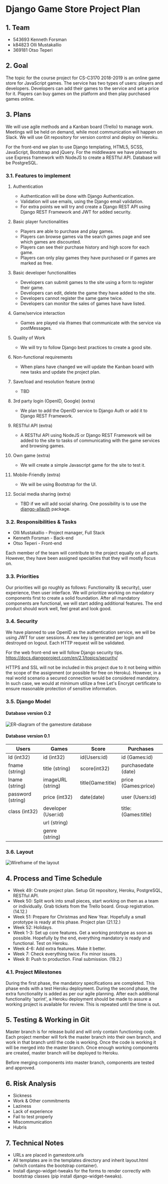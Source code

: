 # Django Game Store Project Plan

## 1. Team

* 543693 Kenneth Forsman
* k84823 Olli Mustakallio
* 369181 Otso Teperi

## 2. Goal

The topic for the course project for CS-C3170 2018-2019 is an online game store for JavaScript games. The service has two types of users: players and developers. Developers can add their games to the service and set a price for it. Players can buy games on the platform and then play purchased games online.

## 3. Plans

We will use agile methods and a Kanban board (Trello) to manage work.
Meetings will be held on demand, while most communication will happen on Slack.
We will use Git repository for version control and deploy on Heroku.

For the front-end we plan to use Django templating, HTML5, SCSS, JavaScript, Bootstrap and jQuery.
For the middleware we have planned to use Express framework with NodeJS to create a RESTful API.
Database will be PostgreSQL.

### 3.1. Features to implement

1. Authentication
    * Authentication will be done with Django Authentication.
    * Validation will use emails, using the Django email validation.
    * For extra points we will try and create a Django REST API using Django REST Framework and JWT for added security.

2. Basic player functionalities
    * Players are able to purchase and play games.
    * Players can browse games via the search games page and see which games are discounted.
    * Players can see their purchase history and high score for each game.
    * Players can only play games they have purchased or if games are marked as free.

3. Basic developer functionalities
    * Developers can submit games to the site using a form to register their game.
    * Developers can edit, delete the game they have added to the site.
    * Developers cannot register the same game twice.
    * Developers can monitor the sales of games have have listed.

4. Game/service interaction
    * Games are played via iframes that communicate with the service via postMessages.

5. Quality of Work
    * We will try to follow Django best practices to create a good site.

6. Non-functional requirements
    * When plans have changed we will update the Kanban board with new tasks and update the project plan.

7. Save/load and resolution feature (extra)
    * TBD

8. 3rd party login (OpenID, Google) (extra)
    * We plan to add the OpenID service to Django Auth or add it to Django REST Framework.

9. RESTful API (extra)
    * A RESTful API using NodeJS or Django REST Framework will be added to the site to tasks of communicating with the game services and browsing games.

10. Own game (extra)
    * We will create a simple Javascript game for the site to test it.

11. Mobile-Friendly (extra)
    * We will be using Bootstrap for the UI.

12. Social media sharing (extra)
    * TBD if we will add social sharing. One possibility is to use the [django-allauth](https://django-allauth.readthedocs.io/en/stable/) package.

### 3.2. Responsibilities & Tasks

* Olli Mustakallio - Project manager, Full Stack
* Kenneth Forsman - Back-end
* Otso Teperi - Front-end

Each member of the team will contribute to the project equally on all parts. However, they have been assigned specialties that they will mostly focus on.

### 3.3. Priorities

Our priorities will go roughly as follows: Functionality (& security), user experience, then user interface. We will prioritize working on mandatory components first to create a solid foundation. After all mandatory components are functional, we will start adding additional features. The end product should work well, feel great and look good.

### 3.4. Security

We have planned to use OpenID as the authentication service, we will be using JWT for user sessions.
A new key is generated per login and destroyed on logout. Each HTTP request will be validated.

For the web front-end we will follow Django security tips.
<https://docs.djangoproject.com/en/2.1/topics/security/>

HTTPS and SSL will not be included in this project due to it not being within the scope of the assignment (or possible for free on Heroku). However, in a real world scenario a secured connection would be considered mandatory. In such case, we would at minimum utilize a free Let's Encrypt certificate to ensure reasonable protection of sensitive information.

### 3.5. Django Model

#### Database version 0.2

![ER-diagram of the gamestore database](docs/database_erd.jpg)

#### Database version 0.1

| Users             | Games                 | Score             | Purchases             |
|-------------------|-----------------------|-------------------|-----------------------|
| Id (int32)        | id (int32)            | id(Users:id)      | id (Games:id)         |
| fname (string)    | title (string)        | score(int32)      | purchasedate (date)   |
| lname (string)    | imageURL (string)     | title(Game:title) | price (Games:price)   |
| password (string) | price (int32)         | date(date)        | user (Users:id)       |
| class (int32)     | developer (User:id)   |                   | title:(Games:title)   |
|                   | url (string)          |                   |                       |
|                   | genre (string)        |                   |                       |

### 3.6. Layout

![Wireframe of the layout](docs/wireframe.png)

## 4. Process and Time Schedule

* Week 49: Create project plan. Setup Git repository, Heroku, PostgreSQL, RESTful API.
* Week 50: Split work into small pieces, start working on them as a team or individually. Grab tickets from the Trello board. Group registration. (14.12.)
* Week 51: Prepare for Christmas and New Year. Hopefully a small prototype is ready at this phase. Project plan (21.12.)
* Week 52: Holidays.
* Week 1-3: Set up core features. Get a working prototype as soon as possible. Hopefully by the end, everything mandatory is ready and functional. Test on Heroku.
* Week 4-6: Add extra features. Make it better.
* Week 7: Check everything twice. Fix minor issues.
* Week 8: Push to production. Final submission. (19.2.)

### 4.1. Project Milestones

During the first phase, the mandatory specifications are completed. This phase ends with a test Heroku deployment. During the second phase, the extra functionality is added as per our agile planning. After each additional functionality 'sprint', a Heroku deployment should be made to assure a working project is available for review. This is repeated until the time is out.

## 5. Testing & Working in Git

Master branch is for release build and will only contain functioning code.
Each project member will fork the master branch into their own branch, and work in that branch until the code is working. Once the code is working it will be merged into the master branch.
Once enough working components are created, master branch will be deployed to Heroku.

Before merging components into master branch, components are tested and approved.

## 6. Risk Analysis

* Sickness
* Work & Other commitments
* Laziness
* Lack of experience
* Fail to test properly
* Miscommunication
* Hubris

## 7. Technical Notes

* URLs are placed in gamestore.urls
* All templates are in the templates directory and inherit layout.html (which contains the bootstrap container).
* Install django-widget-tweaks for the forms to render correctly with bootstrap classes (pip install django-widget-tweaks).
